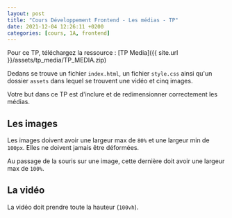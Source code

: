 ```yaml
---
layout: post
title: "Cours Développement Frontend - Les médias - TP"
date: 2021-12-04 12:26:11 +0200
categories: [cours, 1A, frontend]
---
```

Pour ce TP, téléchargez la ressource : [TP Media]({{ site.url }}/assets/tp_media/TP_MEDIA.zip)

Dedans se trouve un fichier `index.html`, un fichier `style.css` ainsi qu'un dossier `assets` dans lequel se trouvent une vidéo et cinq images.

Votre but dans ce TP est d'inclure et de redimensionner correctement les médias.

## Les images
Les images doivent avoir une largeur max de `80%` et une largeur min de `100px`.
Elles ne doivent jamais être déformées.

Au passage de la souris sur une image, cette dernière doit avoir une largeur max de `100%`.

## La vidéo
La vidéo doit prendre toute la hauteur (`100vh`).

